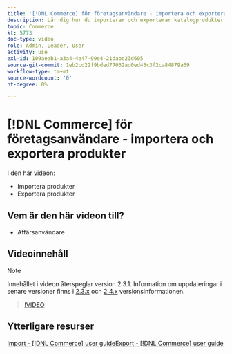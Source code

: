 ```yaml
---
title: '[!DNL Commerce] för företagsanvändare - importera och exportera produkter'
description: Lär dig hur du importerar och exporterar katalogprodukter.
topic: Commerce
kt: 5773
doc-type: video
role: Admin, Leader, User
activity: use
exl-id: 109aeab1-a3a4-4e47-99e4-21dabd23d605
source-git-commit: 1eb2cd22f9bded77032ad0ed43c3f2ca84879a69
workflow-type: tm+mt
source-wordcount: '0'
ht-degree: 0%

---
```


# [!DNL Commerce] för företagsanvändare - importera och exportera produkter

I den här videon:

- Importera produkter
- Exportera produkter

## Vem är den här videon till?

- Affärsanvändare

## Videoinnehåll

>[!NOTE]
>
>Innehållet i videon återspeglar version 2.3.1. Information om uppdateringar i senare versioner finns i [ 2.3.x](https://devdocs.magento.com/guides/v2.3/release-notes/bk-release-notes.html) och [2.4.x](https://devdocs.magento.com/guides/v2.4/release-notes/bk-release-notes.html) versionsinformationen.

>[!VIDEO](https://video.tv.adobe.com/v/35958?quality=12&learn=on)

## Ytterligare resurser

[Import - [!DNL Commerce] user ](https://docs.magento.com/user-guide/system/data-import.html)
[guideExport - [!DNL Commerce] user guide](https://docs.magento.com/user-guide/system/data-export.html)
